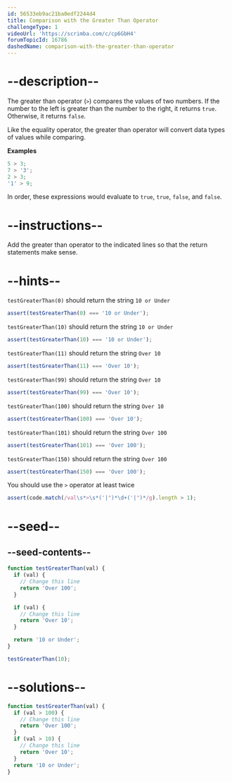 ```yaml
---
id: 56533eb9ac21ba0edf2244d4
title: Comparison with the Greater Than Operator
challengeType: 1
videoUrl: 'https://scrimba.com/c/cp6GbH4'
forumTopicId: 16786
dashedName: comparison-with-the-greater-than-operator
---
```


# --description--

The greater than operator (`>`) compares the values of two numbers. If the number to the left is greater than the number to the right, it returns `true`. Otherwise, it returns `false`.

Like the equality operator, the greater than operator will convert data types of values while comparing.

**Examples**

```js
5 > 3;
7 > '3';
2 > 3;
'1' > 9;
```

In order, these expressions would evaluate to `true`, `true`, `false`, and `false`.

# --instructions--

Add the greater than operator to the indicated lines so that the return statements make sense.

# --hints--

`testGreaterThan(0)` should return the string `10 or Under`

```js
assert(testGreaterThan(0) === '10 or Under');
```

`testGreaterThan(10)` should return the string `10 or Under`

```js
assert(testGreaterThan(10) === '10 or Under');
```

`testGreaterThan(11)` should return the string `Over 10`

```js
assert(testGreaterThan(11) === 'Over 10');
```

`testGreaterThan(99)` should return the string `Over 10`

```js
assert(testGreaterThan(99) === 'Over 10');
```

`testGreaterThan(100)` should return the string `Over 10`

```js
assert(testGreaterThan(100) === 'Over 10');
```

`testGreaterThan(101)` should return the string `Over 100`

```js
assert(testGreaterThan(101) === 'Over 100');
```

`testGreaterThan(150)` should return the string `Over 100`

```js
assert(testGreaterThan(150) === 'Over 100');
```

You should use the `>` operator at least twice

```js
assert(code.match(/val\s*>\s*('|")*\d+('|")*/g).length > 1);
```

# --seed--

## --seed-contents--

```js
function testGreaterThan(val) {
  if (val) {
    // Change this line
    return 'Over 100';
  }

  if (val) {
    // Change this line
    return 'Over 10';
  }

  return '10 or Under';
}

testGreaterThan(10);
```

# --solutions--

```js
function testGreaterThan(val) {
  if (val > 100) {
    // Change this line
    return 'Over 100';
  }
  if (val > 10) {
    // Change this line
    return 'Over 10';
  }
  return '10 or Under';
}
```
